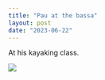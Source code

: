 ```yaml
---
title: "Pau at the bassa"
layout: post
date: "2023-06-22"
---
```


At his kayaking class.

![](/assets/images/2023/20230526_183104-1024x461.jpg)
